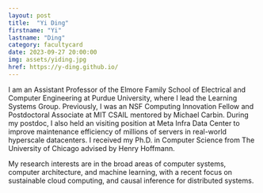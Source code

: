 ```yaml
---
layout: post
title:  "Yi Ding"
firstname: "Yi"
lastname: "Ding"
category: facultycard
date: 2023-09-27 20:00:00
img: assets/yiding.jpg
href: https://y-ding.github.io/
---
```


I am an Assistant Professor of the Elmore Family School of Electrical and Computer Engineering at Purdue University, where I lead the Learning Systems Group. Previously, I was an NSF Computing Innovation Fellow and Postdoctoral Associate at MIT CSAIL mentored by Michael Carbin. During my postdoc, I also held an visiting position at Meta Infra Data Center to improve maintenance efficiency of millions of servers in real-world hyperscale datacenters. I received my Ph.D. in Computer Science from The University of Chicago advised by Henry Hoffmann.

My research interests are in the broad areas of computer systems, computer architecture, and machine learning, with a recent focus on sustainable cloud computing, and causal inference for distributed systems.
